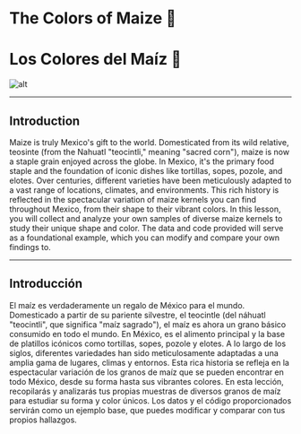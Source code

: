 # **The Colors of Maize 🌽**
# **Los Colores del Maíz 🌽**

![alt](https://github.com/DanChitwood/los_colores_del_maiz/blob/main/maize_diversity.png)

---
## Introduction
Maize is truly Mexico's gift to the world. Domesticated from its wild relative, teosinte (from the Nahuatl "teocintli," meaning "sacred corn"), maize is now a staple grain enjoyed across the globe. In Mexico, it's the primary food staple and the foundation of iconic dishes like tortillas, sopes, pozole, and elotes. Over centuries, different varieties have been meticulously adapted to a vast range of locations, climates, and environments. This rich history is reflected in the spectacular variation of maize kernels you can find throughout Mexico, from their shape to their vibrant colors. In this lesson, you will collect and analyze your own samples of diverse maize kernels to study their unique shape and color. The data and code provided will serve as a foundational example, which you can modify and compare your own findings to.

---
## Introducción
El maíz es verdaderamente un regalo de México para el mundo. Domesticado a partir de su pariente silvestre, el teocintle (del náhuatl "teocintli", que significa "maíz sagrado"), el maíz es ahora un grano básico consumido en todo el mundo. En México, es el alimento principal y la base de platillos icónicos como tortillas, sopes, pozole y elotes. A lo largo de los siglos, diferentes variedades han sido meticulosamente adaptadas a una amplia gama de lugares, climas y entornos. Esta rica historia se refleja en la espectacular variación de los granos de maíz que se pueden encontrar en todo México, desde su forma hasta sus vibrantes colores. En esta lección, recopilarás y analizarás tus propias muestras de diversos granos de maíz para estudiar su forma y color únicos. Los datos y el código proporcionados servirán como un ejemplo base, que puedes modificar y comparar con tus propios hallazgos.
